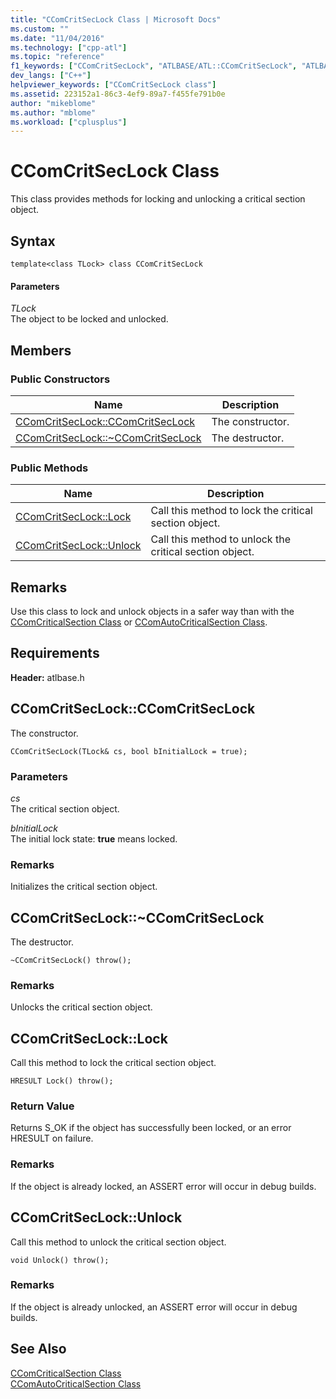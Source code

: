 ```yaml
---
title: "CComCritSecLock Class | Microsoft Docs"
ms.custom: ""
ms.date: "11/04/2016"
ms.technology: ["cpp-atl"]
ms.topic: "reference"
f1_keywords: ["CComCritSecLock", "ATLBASE/ATL::CComCritSecLock", "ATLBASE/ATL::CComCritSecLock::CComCritSecLock", "ATLBASE/ATL::CComCritSecLock::Lock", "ATLBASE/ATL::CComCritSecLock::Unlock"]
dev_langs: ["C++"]
helpviewer_keywords: ["CComCritSecLock class"]
ms.assetid: 223152a1-86c3-4ef9-89a7-f455fe791b0e
author: "mikeblome"
ms.author: "mblome"
ms.workload: ["cplusplus"]
---
```

# CComCritSecLock Class

This class provides methods for locking and unlocking a critical section object.

## Syntax

```
template<class TLock> class CComCritSecLock
```

#### Parameters

*TLock*  
The object to be locked and unlocked.

## Members

### Public Constructors

|Name|Description|
|----------|-----------------|
|[CComCritSecLock::CComCritSecLock](#ctor)|The constructor.|
|[CComCritSecLock::~CComCritSecLock](#dtor)|The destructor.|

### Public Methods

|Name|Description|
|----------|-----------------|
|[CComCritSecLock::Lock](#lock)|Call this method to lock the critical section object.|
|[CComCritSecLock::Unlock](#unlock)|Call this method to unlock the critical section object.|

## Remarks

Use this class to lock and unlock objects in a safer way than with the [CComCriticalSection Class](../../atl/reference/ccomcriticalsection-class.md) or [CComAutoCriticalSection Class](../../atl/reference/ccomautocriticalsection-class.md).

## Requirements

**Header:** atlbase.h

##  <a name="ctor"></a>  CComCritSecLock::CComCritSecLock

The constructor.

```
CComCritSecLock(TLock& cs, bool bInitialLock = true);
```

### Parameters

*cs*  
The critical section object.

*bInitialLock*  
The initial lock state: **true** means locked.

### Remarks

Initializes the critical section object.

##  <a name="dtor"></a>  CComCritSecLock::~CComCritSecLock

The destructor.

```
~CComCritSecLock() throw();
```

### Remarks

Unlocks the critical section object.

##  <a name="lock"></a>  CComCritSecLock::Lock

Call this method to lock the critical section object.

```
HRESULT Lock() throw();
```

### Return Value

Returns S_OK if the object has successfully been locked, or an error HRESULT on failure.

### Remarks

If the object is already locked, an ASSERT error will occur in debug builds.

##  <a name="unlock"></a>  CComCritSecLock::Unlock

Call this method to unlock the critical section object.

```
void Unlock() throw();
```

### Remarks

If the object is already unlocked, an ASSERT error will occur in debug builds.

## See Also

[CComCriticalSection Class](../../atl/reference/ccomcriticalsection-class.md)   
[CComAutoCriticalSection Class](../../atl/reference/ccomautocriticalsection-class.md)
